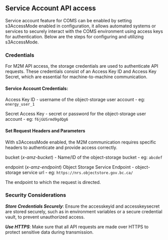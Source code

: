 ## Service Account API access

Service account feature for COMS can be enabled by setting s3AccessMode enabled in configuration, it allows automated systems or services to securely interact with the COMS environment using access keys for authentication. Below are the steps for configuring and utilizing s3AccessMode.

### Credentials

For M2M API access, the storage credentials are used to authenticate API requests. These credentials consist of an Access Key ID and Access Key Secret, which are essential for machine-to-machine communication.

#### Service Account Credentials:
Access Key ID - username of the object-storage user account - eg: `energy_user_1`

Secret Access Key - secret or password for the object-storage user account - eg: `f6jGUSrmd9gdQg6`

#### Set Request Headers and Parameters

With s3AccessMode enabled, the M2M communication requires specific headers to authenticate and provide access correctly.

bucket (*x-amz-bucket*) - Name/ID of the object-storage bucket - eg: `abcdef`

endpoint (*x-amz-endpoint*) Object Storage Service Endpoint - object-storage service url - eg: `https://nrs.objectstore.gov.bc.ca/`

 The endpoint to which the request is directed.

### Security Considerations

***Store Credentials Securely***: Ensure the accesskeyid and accesskeysecret are stored securely, such as in environment variables or a secure credential vault, to prevent unauthorized access.
    
***Use HTTPS***: Make sure that all API requests are made over HTTPS to protect sensitive data during transmission.